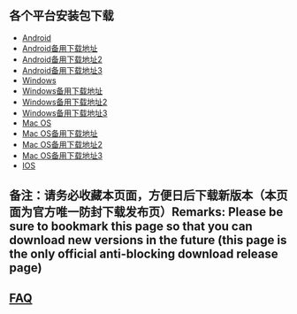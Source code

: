 
## 各个平台安装包下载
- <a href="https://getfotiaoqiang.cf/downloads/2.6.5/fotiaoqiang-v2.6.5-1.apk"> Android </a>
- <a href="https://s3.amazonaws.com/fotiaoqiang/fotiaoqiang-v2.6.5-1.apk"> Android备用下载地址 </a>
- <a href="https://gitlab.com/fotiaoqiang/download/-/blob/master/fotiaoqiang-v2.6.5-1.apk"> Android备用下载地址2 </a>
- <a href="https://github.com/getfotiaoqiang/fotiaoqiang/releases/download/V2.6.5/fotiaoqiang-v2.6.5-1.apk"> Android备用下载地址3 </a>
- <a href="https://getfotiaoqiang.cf/downloads/2.6.2/fotiaoqiang-2.6.2-1-Setup.exe.apk"> Windows </a>
- <a href="https://s3.amazonaws.com/fotiaoqiang/fotiaoqiang-2.6.2-1-Setup.exe"> Windows备用下载地址 </a>
- <a href="https://gitlab.com/fotiaoqiang/download/-/blob/master/fotiaoqiang-2.6.2-1-Setup.exe"> Windows备用下载地址2 </a>
- <a href="https://github.com/getfotiaoqiang/fotiaoqiang/releases/download/V2.6.2/fotiaoqiang-2.6.2-1-Setup.exe"> Windows备用下载地址3 </a>
- <a href="https://getfotiaoqiang.cf/downloads/2.6.2/v262-1_fotiaoqiang_darwin_amd64_install.dmg"> Mac OS </a>
- <a href="https://s3.amazonaws.com/fotiaoqiang/v262-1_fotiaoqiang_darwin_amd64_install.dmg"> Mac OS备用下载地址 </a>
- <a href="https://gitlab.com/fotiaoqiang/download/-/blob/master/v262-1_fotiaoqiang_darwin_amd64_install.dmg"> Mac OS备用下载地址2 </a>
- <a href="https://github.com/getfotiaoqiang/fotiaoqiang/releases/download/V2.6.2/v262-1_fotiaoqiang_darwin_amd64_install.dmg"> Mac OS备用下载地址3 </a>
- <a href="https://www.reqingxiaqu.com/download/ios/"> IOS </a> 

## 备注：请务必收藏本页面，方便日后下载新版本（本页面为官方唯一防封下载发布页）Remarks: Please be sure to bookmark this page so that you can download new versions in the future (this page is the only official anti-blocking download release page)

## <a href="https://github.com/getfotiaoqiang/fotiaoqiang/wiki/FAQ">FAQ</a>

